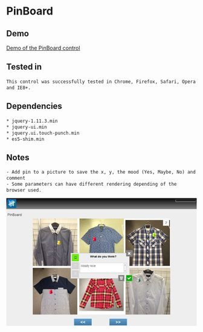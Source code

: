 PinBoard
==========

Demo
-------

[Demo of the PinBoard control](http://demo.askia.com/WebProd/cgi-bin/AskiaExt.dll?Action=StartSurvey&SurveyName=ADC2_PinBoard)

Tested in
-----------

    This control was successfully tested in Chrome, Firefox, Safari, Opera and IE8+.

Dependencies
-----------------

    * jquery-1.11.3.min
	* jquery-ui.min
	* jquery.ui.touch-punch.min
	* es5-shim.min

Notes
-------

	- Add pin to a picture to save the x, y, the mood (Yes, Maybe, No) and comment 
    - Some parameters can have different rendering depending of the browser used.

![screenshot](/demo/adc2-pinboard.png)
